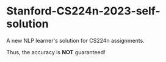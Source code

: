 # Stanford-CS224n-2023-self-solution

A new NLP learner's solution for CS224n assignments.

Thus, the accuracy is **NOT** guaranteed!
